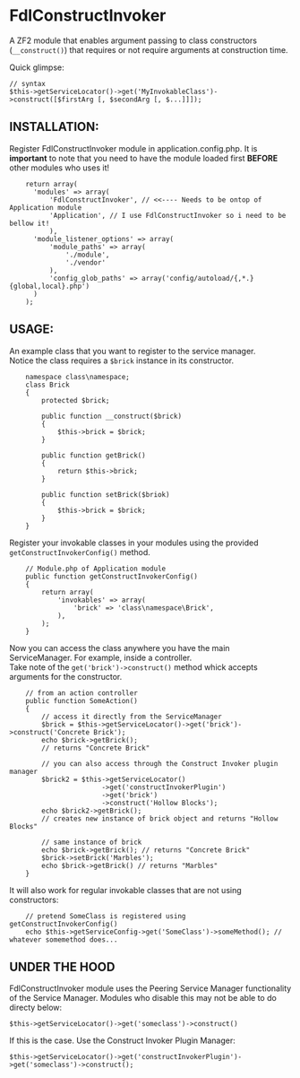 FdlConstructInvoker
===============

A ZF2 module that enables argument passing to class constructors (`__construct()`) that
requires or not require arguments at construction time.

Quick glimpse:

    // syntax
    $this->getServiceLocator()->get('MyInvokableClass')->construct([$firstArg [, $secondArg [, $...]]]);


INSTALLATION:
-------------

Register FdlConstructInvoker module in application.config.php. 
It is __important__ to note that you need to have the module loaded first __BEFORE__ other modules who uses it!

        return array(
          'modules' => array(
              'FdlConstructInvoker', // <<---- Needs to be ontop of Application module
              'Application', // I use FdlConstructInvoker so i need to be bellow it!
              ),
          'module_listener_options' => array(
              'module_paths' => array(
                  './module',
                  './vendor'
              ),
              'config_glob_paths' => array('config/autoload/{,*.}{global,local}.php')
          )
        );


USAGE:
------

An example class that you want to register to the service manager.  
Notice the class requires a `$brick` instance in its constructor.

        namespace class\namespace;
        class Brick
        {
            protected $brick;
            
            public function __construct($brick)
            {
                $this->brick = $brick;
            }
            
            public function getBrick()
            {
                return $this->brick;
            }
            
            public function setBrick($briok)
            {
                $this->brick = $brick;
            }
        }

Register your invokable classes in your modules using the provided `getConstructInvokerConfig()` method.

        // Module.php of Application module
        public function getConstructInvokerConfig()
        {
            return array(
                'invokables' => array(
                    'brick' => 'class\namespace\Brick',
                ),
            );
        }

Now you can access the class anywhere you have the main ServiceManager. For example, inside a controller.  
Take note of the `get('brick')->construct()` method whick accepts arguments for the constructor.

        // from an action controller
        public function SomeAction()
        {
            // access it directly from the ServiceManager
            $brick = $this->getServiceLocator()->get('brick')->construct('Concrete Brick');
            echo $brick->getBrick();
            // returns "Concrete Brick"
            
            // you can also access through the Construct Invoker plugin manager
            $brick2 = $this->getServiceLocator()
                           ->get('constructInvokerPlugin')
                           ->get('brick')
                           ->construct('Hollow Blocks');
            echo $brick2->getBrick();
            // creates new instance of brick object and returns "Hollow Blocks"
            
            // same instance of brick
            echo $brick->getBrick(); // returns "Concrete Brick"
            $brick->setBrick('Marbles');
            echo $brick->getBrick() // returns "Marbles"
        }
        
It will also work for regular invokable classes that are not using constructors:

        // pretend SomeClass is registered using getConstructInvokerConfig()
        echo $this->getServiceConfig->get('SomeClass')->someMethod(); // whatever somemethod does...
        
UNDER THE HOOD
--------------

FdlConstructInvoker module uses the Peering Service Manager functionality of the Service Manager.
Modules who disable this may not be able to do directy below:

    $this->getServiceLocator()->get('someclass')->construct()

If this is the case. Use the Construct Invoker Plugin Manager:

    $this->getServiceLocator()->get('constructInvokerPlugin')->get('someclass')->construct();
